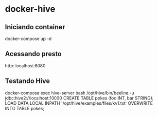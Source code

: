 
# docker-hive


## Iniciando container
  docker-compose up -d

## Acessando presto
http: localhost:8080

## Testando Hive
docker-compose exec hive-server bash
/opt/hive/bin/beeline -u jdbc:hive2://localhost:10000
CREATE TABLE pokes (foo INT, bar STRING);
LOAD DATA LOCAL INPATH '/opt/hive/examples/files/kv1.txt' OVERWRITE INTO TABLE pokes;

